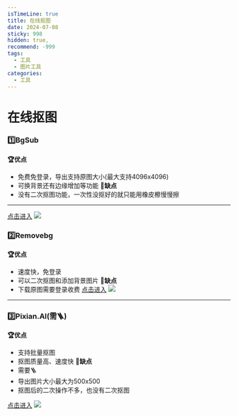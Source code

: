 ```yaml
---
isTimeLine: true
title: 在线抠图
date: 2024-07-08
sticky: 998
hidden: true,
recommend: -999
tags:
  - 工具
  - 图片工具
categories:
  - 工具
---
```

# 在线抠图

### 1️⃣BgSub
**🏆优点**
- 免费免登录，导出支持原图大小(最大支持4096x4096)
- 可换背景还有边缘增加等功能
**🥷缺点**
- 没有二次抠图功能，一次性没抠好的就只能用橡皮檫慢慢擦

---

[点击进入](https://bgsub.cn/webapp/)
![](https://cdn.jsdelivr.net/gh/xfy196/images@main/2024%2F07%2F08%2F16-20-53-dc53f6250be0442da363bbff3fadb6e9-20240708162052-a3adcb.png)

### 2️⃣Removebg
**🏆优点**
- 速度快，免登录
- 可以二次抠图和添加背景图片
**🥷缺点**
- 下载原图需要登录收费
[点击进入](https://www.remove.bg/zh)
![](https://cdn.jsdelivr.net/gh/xfy196/images@main/2024%2F07%2F08%2F16-22-42-409380e1c32063b1041cd0177fe8a732-20240708162241-e1aa95.png)

---

### 3️⃣Pixian.Al(需🪜)
**🏆优点**
- 支持批量抠图
- 抠图质量高、速度快
**🥷缺点**
- 需要🪜
- 导出图片大小最大为500x500
- 抠图后的二次操作不多，也没有二次抠图

[点击进入](https://pixian.ai/)
![](https://cdn.jsdelivr.net/gh/xfy196/images@main/2024%2F07%2F08%2F16-23-00-e9f451ff2e68eefce69c3e8964ad32b4-20240708162257-10c7aa.png)